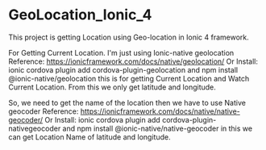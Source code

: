 # GeoLocation_Ionic_4
This project is getting Location using Geo-location in Ionic 4 framework.

For Getting Current Location. I'm just using Ionic-native geolocation
Reference: https://ionicframework.com/docs/native/geolocation/
Or
Install:  ionic cordova plugin add cordova-plugin-geolocation and
          npm install @ionic-native/geolocation
this is for getting Current Location and Watch Current Location. From this we only get latitude and longitude.

So, we need to get the name of the location then we have to use Native geocoder
Reference: https://ionicframework.com/docs/native/native-geocoder/
Or
Install:  ionic cordova plugin add cordova-plugin-nativegeocoder and
          npm install @ionic-native/native-geocoder
in this we can get Location Name of latitude and longitude.
